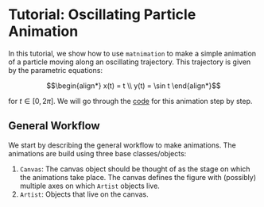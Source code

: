 # Tutorial: Oscillating Particle Animation
In this tutorial, we show how to use `matnimation` to make a simple animation of a particle moving along an oscillating trajectory. This trajectory is given by the parametric equations:
```math
\begin{align*}
x(t) = t \\
y(t) = \sin t
\end{align*}
```
for $t\in [0,2\pi]$. We will go through the [code](/examples/oscillating_particle/oscillating_particle.py) for this animation step by step. 

## General Workflow
We start by describing the general workflow to make animations. The animations are build using three base classes/objects: 
1. `Canvas`: The canvas object should be thought of as the stage on which the animations take place. The canvas defines the figure with (possibly) multiple axes on which `Artist` objects live. 
2. `Artist`: Objects that live on the canvas. 